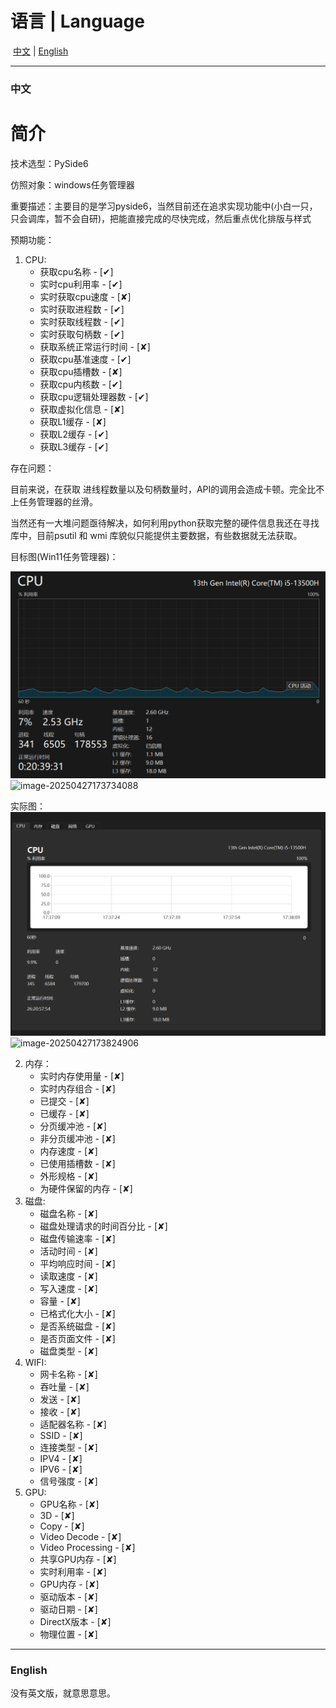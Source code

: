 # 语言 | Language

​		 [中文](#中文) \|  [English](#english) 







---

### 中文

# 简介



技术选型：PySide6

仿照对象：windows任务管理器

重要描述：主要目的是学习pyside6，当然目前还在追求实现功能中(小白一只，只会调库，暂不会自研)，把能直接完成的尽快完成，然后重点优化排版与样式



预期功能：

1. CPU:
   - 获取cpu名称 - [&#10004;] 
   - 实时cpu利用率 - [&#10004;]
   - 实时获取cpu速度 - [&#10008;]
   - 实时获取进程数 - [&#10004;]
   - 实时获取线程数 - [&#10004;]
   - 实时获取句柄数 - [&#10004;]
   - 获取系统正常运行时间 - [&#10008;]
   - 获取cpu基准速度 - [&#10004;]
   - 获取cpu插槽数 - [&#10008;]
   - 获取cpu内核数 - [&#10004;]
   - 获取cpu逻辑处理器数 - [&#10004;]
   - 获取虚拟化信息 - [&#10008;]
   - 获取L1缓存 - [&#10008;]
   - 获取L2缓存 - [&#10004;]
   - 获取L3缓存 - [&#10004;]

存在问题：

目前来说，在获取 进线程数量以及句柄数量时，API的调用会造成卡顿。完全比不上任务管理器的丝滑。

当然还有一大堆问题亟待解决，如何利用python获取完整的硬件信息我还在寻找库中，目前psutil 和 wmi 库貌似只能提供主要数据，有些数据就无法获取。





目标图(Win11任务管理器)：

![img.png](img.png)![image-20250427173734088](C:\Users\yunan\AppData\Roaming\Typora\typora-user-images\image-20250427173734088.png)

实际图：
![img_1.png](img_1.png)
![image-20250427173824906](C:\Users\yunan\AppData\Roaming\Typora\typora-user-images\image-20250427173824906.png)

2. 内存：
   - 实时内存使用量 - [&#10008;]	
   - 实时内存组合 - [&#10008;]
   - 已提交 - [&#10008;]
   - 已缓存 - [&#10008;]
   - 分页缓冲池 - [&#10008;]
   - 非分页缓冲池 - [&#10008;]
   - 内存速度 - [&#10008;]
   - 已使用插槽数 - [&#10008;]
   - 外形规格 - [&#10008;]
   - 为硬件保留的内存 - [&#10008;]
3. 磁盘:
   - 磁盘名称 - [&#10008;]
   - 磁盘处理请求的时间百分比 - [&#10008;]
   - 磁盘传输速率 - [&#10008;]
   - 活动时间 - [&#10008;]
   - 平均响应时间 - [&#10008;]
   - 读取速度 - [&#10008;]
   - 写入速度 - [&#10008;]
   - 容量 - [&#10008;]
   - 已格式化大小 - [&#10008;]
   - 是否系统磁盘 - [&#10008;]
   - 是否页面文件 - [&#10008;]
   - 磁盘类型 - [&#10008;]
4. WIFI:
   - 网卡名称 - [&#10008;]
   - 吞吐量 - [&#10008;]
   - 发送 - [&#10008;]
   - 接收 - [&#10008;]
   - 适配器名称 - [&#10008;]
   - SSID - [&#10008;]
   - 连接类型 - [&#10008;]
   - IPV4 - [&#10008;]
   - IPV6 - [&#10008;]
   - 信号强度 - [&#10008;]
5. GPU:
   - GPU名称 - [&#10008;]
   - 3D - [&#10008;]
   - Copy - [&#10008;]
   - Video Decode - [&#10008;]
   - Video Processing - [&#10008;]
   - 共享GPU内存 - [&#10008;]
   - 实时利用率 - [&#10008;]
   - GPU内存 - [&#10008;]
   - 驱动版本 - [&#10008;]
   - 驱动日期 - [&#10008;]
   - DirectX版本 - [&#10008;]
   - 物理位置 - [&#10008;]













---

### English



没有英文版，就意思意思。